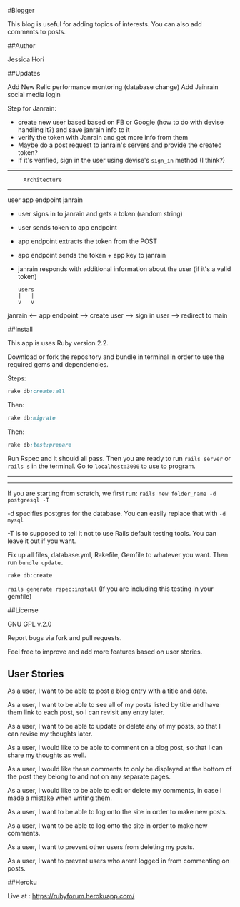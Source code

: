 #Blogger

This blog is useful for adding topics of interests. You can also add comments to posts.

##Author

Jessica Hori

##Updates

Add New Relic performance montoring (database change)
Add Jainrain social media login

Step for Janrain:

* create new user based based on FB or Google (how to do with devise handling it?) and save janrain info to it
* verify the token with Janrain and get more info from them
* Maybe do a post request to janrain's servers and provide the created token?
* If it's verified, sign in the user using devise's `sign_in` method (I think?)



 ---------------------------------
         Architecture
 -------------------------------
 user
 app endpoint
 janrain

* user signs in to janrain and gets a token (random string)
* user sends token to app endpoint
* app endpoint extracts the token from the POST
* app endpoint sends the token + app key to janrain
* janrain responds with additional information about the user (if it's a valid token)


      users
      |   |
      v   v
janrain <-- app endpoint --> create user --> sign in user --> redirect to main




##Install

This app is uses Ruby version 2.2.

Download or fork the repository and bundle in terminal in order to use the required gems and dependencies.

Steps:


```ruby
rake db:create:all
```


Then:


```ruby
rake db:migrate
```


Then:

```ruby
rake db:test:prepare
```

Run Rspec and it should all pass. Then you are ready to run ```rails server```
 or ```rails s``` in the terminal.  Go to ```localhost:3000```  to use to program.

----------------------
----------------------

If you are starting from scratch, we first run: ```rails new folder_name -d postgresql -T ```

-d specifies postgres for the database. You can easily replace that with ```-d mysql ```

-T is to supposed to tell it not to use Rails default testing tools. You can leave it out if you want.

Fix up all files, database.yml, Rakefile,  Gemfile to whatever you want. Then run ```bundle update.```

```rake db:create```

```rails generate rspec:install```  (If you are including this testing in your gemfile)


##License

GNU GPL v.2.0

Report bugs via fork and pull requests.

Feel free to improve and add more features based on user stories.


## User Stories

As a user, I want to be able to post a blog entry with a title and date.

As a user, I want to be able to see all of my posts listed by title and have them link to each post, so I can revisit any entry later.

As a user, I want to be able to update or delete any of my posts, so that I can revise my thoughts later.

As a user, I would like to be able to comment on a blog post, so that I can share my thoughts as well.

As a user, I would like these comments to only be displayed at the bottom of the post they belong to and not on any separate pages.

As a user, I would like to be able to edit or delete my comments, in case I made a mistake when writing them.

As a user, I want to be able to log onto the site in order to make new posts.

As a user, I want to be able to log onto the site in order to make new comments.

As a user, I want to prevent other users from deleting my posts.

As a user, I want to prevent users who arent logged in from commenting on posts.



##Heroku

Live at : https://rubyforum.herokuapp.com/
